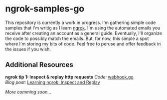 # ngrok-samples-go
This repository is currently a work in progress. I'm gathering simple code samples that I'm writig as I learn [ngrok](https://ngrok.com/). I'm using the automated emails you receive after creating an account as a general guide. Eventually, I'll organize the code to possibly match the emails. But, for now, this simple a spot where I'm storing my bits of code. Feel free to peruse and offer feedback in the issues if you wish.

## Additional Resources
**ngrok tip 1: Inspect & replay http requests**
*Code:* [webhook.go](webhook.go)  
*Blog post:* [Learning ngrok: Inspect and Replay](https://dev.to/stmcallister/learning-ngrok-inspect-and-replay-14ge)

*More comming soon...*